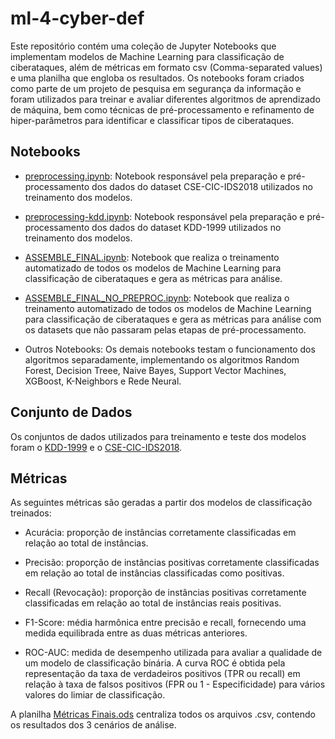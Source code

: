 # ml-4-cyber-def

Este repositório contém uma coleção de Jupyter Notebooks que implementam modelos de Machine Learning para classificação de ciberataques, além de métricas em formato csv (Comma-separated values) e uma planilha que engloba os resultados. Os notebooks foram criados como parte de um projeto de pesquisa em segurança da informação e foram utilizados para treinar e avaliar diferentes algoritmos de aprendizado de máquina, bem como técnicas de pré-processamento e refinamento de hiper-parâmetros para identificar e classificar tipos de ciberataques.

## Notebooks

- [preprocessing.ipynb](Programas/preprocessing.ipynb): Notebook responsável pela preparação e pré-processamento dos dados do dataset CSE-CIC-IDS2018 utilizados no treinamento dos modelos.

- [preprocessing-kdd.ipynb](Programas/preprocessing-kdd.ipynb): Notebook responsável pela preparação e pré-processamento dos dados do dataset KDD-1999 utilizados no treinamento dos modelos.

- [ASSEMBLE_FINAL.ipynb](Programas/ASSEMBLE_FINAL.ipynb): Notebook que realiza o treinamento automatizado de todos os modelos de Machine Learning para classificação de ciberataques e gera as métricas para análise.

- [ASSEMBLE_FINAL_NO_PREPROC.ipynb](Programas/ASSEMBLE_FINAL_NO_PREPROC.ipynb): Notebook que realiza o treinamento automatizado de todos os modelos de Machine Learning para classificação de ciberataques e gera as métricas para análise com os datasets que não passaram pelas etapas de pré-processamento.

- Outros Notebooks: Os demais notebooks testam o funcionamento dos algoritmos separadamente, implementando os algoritmos Random Forest, Decision Treee, Naive Bayes, Support Vector Machines, XGBoost, K-Neighbors e Rede Neural.

## Conjunto de Dados

Os conjuntos de dados utilizados para treinamento e teste dos modelos foram o [KDD-1999](https://kdd.org/kdd-cup/view/kdd-cup-1999) e o [CSE-CIC-IDS2018](https://registry.opendata.aws/cse-cic-ids2018).

## Métricas

As seguintes métricas são geradas a partir dos modelos de classificação treinados:

- Acurácia: proporção de instâncias corretamente classificadas em relação ao total de instâncias.

- Precisão: proporção de instâncias positivas corretamente classificadas em relação ao total de instâncias classificadas como positivas.

- Recall (Revocação): proporção de instâncias positivas corretamente classificadas em relação ao total de instâncias reais positivas.

- F1-Score: média harmônica entre precisão e recall, fornecendo uma medida equilibrada entre as duas métricas anteriores.

- ROC-AUC: medida de desempenho utilizada para avaliar a qualidade de um modelo de classificação binária. A curva ROC é obtida pela representação da taxa de verdadeiros positivos (TPR ou recall) em relação à taxa de falsos positivos (FPR ou 1 - Especificidade) para vários valores do limiar de classificação.

A planilha [Métricas Finais.ods](Métricas/Métricas%20Finais.ods) centraliza todos os arquivos .csv, contendo os resultados dos 3 cenários de análise. 

